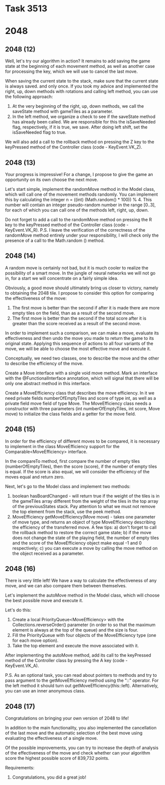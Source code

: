 # Task 3513
# 2048

## 2048 (12)

Well, let's try our algorithm in action? It remains to add saving the game state at the beginning of each
movement method, as well as another case for processing the key, which we will use to cancel the last move.

When saving the current state to the stack, make sure that the current state is always saved.
and only once. If you took my advice and implemented the right, up, down methods with rotations and calling
left method, you can use the following approach:
1) At the very beginning of the right, up, down methods, we call the saveState method with gameTiles as a parameter.
2) In the left method, we organize a check to see if the saveState method has already been called. We are responsible for this
the isSaveNeeded flag, respectively, if it is true, we save. After doing
left shift, set the isSaveNeeded flag to true.

We will also add a call to the rollback method on pressing the Z key to the keyPressed method of the Controller class (code - KeyEvent.VK_Z).

## 2048 (13)

Your progress is impressive! For a change, I propose to give the game an opportunity on its own
choose the next move.

Let's start simple, implement the randomMove method in the Model class, which will call one of the movement methods
randomly. You can implement this by calculating the integer n = ((int) (Math.random() * 100)) % 4.
This number will contain an integer pseudo-random number in the range [0..3], for each of which you can call
one of the methods left, right, up, down.

Do not forget to add a call to the randomMove method on pressing the R key to the keyPressed method of the Controller class
(code - KeyEvent.VK_R).
P.S. I leave the verification of the correctness of the randomMove method entirely under your responsibility,
I will check only the presence of a call to the Math.random () method.

## 2048 (14)

A random move is certainly not bad, but it is much cooler to realize the possibility of a smart move. In the jungle of neural networks
we will not go in, for a start we will concentrate on a fairly simple idea.

Obviously, a good move should ultimately bring us closer to victory, namely to obtaining the 2048 tile.
I propose to consider this option for comparing the effectiveness of the move:
1) The first move is better than the second if after it is made there are more empty tiles on the field,
than as a result of the second move.
2) The first move is better than the second if the total score after it is greater than the score
received as a result of the second move.

In order to implement such a comparison, we can make a move, evaluate its effectiveness and then
undo the move you made to return the game to its original state. Applying this sequence of actions
to all four variants of the move, we will be able to choose the most effective move and execute it.

Conceptually, we need two classes, one to describe the move and the other to describe the efficiency of the move.

Create a Move interface with a single void move method. Mark an interface with the @FunctionalInterface annotation, which
will signal that there will be only one abstract method in this interface.

Create a MoveEfficiency class that describes the move efficiency. In it we need private fields
numberOfEmptyTiles and score of type int, as well as a private field move field of type Move.
The MoveEfficiency class needs a constructor with three parameters (int numberOfEmptyTiles, int score, Move move)
to initialize the class fields and a getter for the move field.

## 2048 (15)

In order for the efficiency of different moves to be compared, it is necessary to implement in the class
MoveEfficiency support for the Comparable&lt;MoveEfficiency&gt; interface.

In the compareTo method, first compare the number of empty tiles (numberOfEmptyTiles), then the score (score),
if the number of empty tiles is equal. If the score is also equal, we will consider the efficiency of the moves
equal and return zero.

Next, let's go to the Model class and implement two methods:
1) boolean hasBoardChanged - will return true if the weight of the tiles is in the gameTiles array
different from the weight of the tiles in the top array of the previousStates stack. Pay attention to what we
must not remove the top element from the stack, use the peek method.
2) MoveEfficiency getMoveEfficiency(Move move) - takes one parameter of move type, and returns
an object of type MoveEfficiency describing the efficiency of the transferred move. A few tips:
a) don't forget to call the rollback method to restore the correct game state;
b) if the move does not change the state of the playing field, the number of empty tiles and the score of the MoveEfficiency object
make equal -1 and 0 respectively;
c) you can execute a move by calling the move method on the object received as a parameter.

## 2048 (16)

There is very little left! We have a way to calculate the effectiveness of any move, and we can also compare them
between themselves.

Let's implement the autoMove method in the Model class, which will choose the best possible move and execute it.

Let's do this:
1) Create a local PriorityQueue&lt;MoveEfficiency&gt; with the Collections.reverseOrder() parameter (in order to
so that the maximum element is always at the top of the queue) and the size is four.
2) Fill the PriorityQueue with four objects of the MoveEfficiency type (one for each move option).
3) Take the top element and execute the move associated with it.

After implementing the autoMove method, add its call to the keyPressed method of the Controller class
by pressing the A key (code - KeyEvent.VK_A).

P.S. As an optional task, you can read about pointers to methods and try to pass
argument to the getMoveEfficiency method using the "::" operator. For the left method it should turn out
getMoveEfficiency(this::left). Alternatively, you can use an inner anonymous class.

## 2048 (17)

Congratulations on bringing your own version of 2048 to life!

In addition to the main functionality, you also implemented the cancellation of the last move and the automatic selection of the best move using
evaluating the effectiveness of a single move.

Of the possible improvements, you can try to increase the depth of analysis of the effectiveness of the move and check whether
can your algorithm score the highest possible score of 839,732 points.


Requirements:
1. Congratulations, you did a great job!
